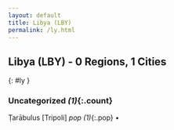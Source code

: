 ```yaml
---
layout: default
title: Libya (LBY)
permalink: /ly.html
---
```



## Libya (LBY) - 0 Regions, 1 Cities
{: #ly }





### Uncategorized _(1)_{:.count}


Ṭarābulus [Tripoli]  _pop (1)_{:.pop} •


 

